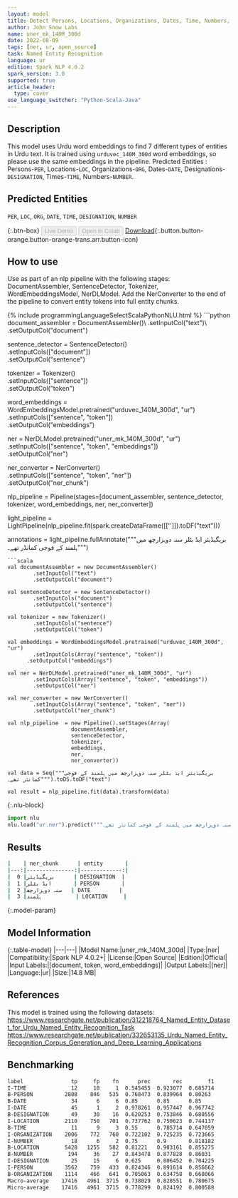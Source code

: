 ```yaml
---
layout: model
title: Detect Persons, Locations, Organizations, Dates, Time, Numbers, and Designation Entities in Urdu (urduvec_140M_300d)
author: John Snow Labs
name: uner_mk_140M_300d
date: 2022-08-09
tags: [ner, ur, open_source]
task: Named Entity Recognition
language: ur
edition: Spark NLP 4.0.2
spark_version: 3.0
supported: true
article_header:
  type: cover
use_language_switcher: "Python-Scala-Java"
---
```


## Description

This model uses Urdu word embeddings to find 7 different types of entities in Urdu text. It is trained using `urduvec_140M_300d` word embeddings, so please use the same embeddings in the pipeline.
Predicted Entities : Persons-`PER`, Locations-`LOC`, Organizations-`ORG`, Dates-``DATE``, Designations-``DESIGNATION``, Times-``TIME``, Numbers-``NUMBER``.

## Predicted Entities

`PER`, `LOC`, `ORG`, `DATE`, `TIME`, `DESIGNATION`, `NUMBER`

{:.btn-box}
<button class="button button-orange" disabled>Live Demo</button>
<button class="button button-orange" disabled>Open in Colab</button>
[Download](https://s3.amazonaws.com/auxdata.johnsnowlabs.com/public/models/uner_mk_140M_300d_ur_4.0.2_3.0_1660035998466.zip){:.button.button-orange.button-orange-trans.arr.button-icon}

## How to use

Use as part of an nlp pipeline with the following stages: DocumentAssembler, SentenceDetector, Tokenizer, WordEmbeddingsModel, NerDLModel. Add the NerConverter to the end of the pipeline to convert entity tokens into full entity chunks.

<div class="tabs-box" markdown="1">
{% include programmingLanguageSelectScalaPythonNLU.html %}
```python
document_assembler = DocumentAssembler()\
    .setInputCol("text")\
    .setOutputCol("document")
        
sentence_detector = SentenceDetector()\
    .setInputCols(["document"])\
    .setOutputCol("sentence")

tokenizer = Tokenizer()\
    .setInputCols(["sentence"])\
    .setOutputCol("token")

word_embeddings = WordEmbeddingsModel.pretrained("urduvec_140M_300d", "ur") \
    .setInputCols(["sentence", "token"]) \
    .setOutputCol("embeddings")

ner = NerDLModel.pretrained("uner_mk_140M_300d", "ur") \
    .setInputCols(["sentence", "token", "embeddings"]) \
    .setOutputCol("ner")

ner_converter = NerConverter()\
    .setInputCols(["sentence", "token", "ner"])\
    .setOutputCol("ner_chunk")

nlp_pipeline = Pipeline(stages=[document_assembler, 
                                sentence_detector, 
                                tokenizer, 
                                word_embeddings, 
                                ner, 
                                ner_converter])

light_pipeline = LightPipeline(nlp_pipeline.fit(spark.createDataFrame([['']]).toDF("text")))

annotations = light_pipeline.fullAnnotate("""بریگیڈیئر ایڈ بٹلر سنہ دوہزارچھ میں ہلمند کے فوجی کمانڈر تھے۔""")
```
```scala
val documentAssembler = new DocumentAssembler()
		.setInputCol("text")
		.setOutputCol("document")

val sentenceDetector = new SentenceDetector()
		.setInputCols("document") 
		.setOutputCol("sentence")

val tokenizer = new Tokenizer()
		.setInputCols("sentence")
		.setOutputCol("token")
	
val embeddings = WordEmbeddingsModel.pretrained("urduvec_140M_300d", "ur")
		.setInputCols(Array("sentence", "token"))
	  .setOutputCol("embeddings")

val ner = NerDLModel.pretrained("uner_mk_140M_300d", "ur")
		.setInputCols(Array("sentence", "token", "embeddings"))
		.setOutputCol("ner")

val ner_converter = new NerConverter()
		.setInputCols(Array("sentence", "token", "ner"))
		.setOutputCol("ner_chunk")

val nlp_pipeline  = new Pipeline().setStages(Array(
					documentAssembler, 
					sentenceDetector, 
					tokenizer, 
					embeddings, 
					ner, 
					ner_converter))

val data = Seq("""بریگیڈیئر ایڈ بٹلر سنہ دوہزارچھ میں ہلمند کے فوجی کمانڈر تھے۔""").toDS.toDF("text")

val result = nlp_pipeline.fit(data).transform(data)
```

{:.nlu-block}
```python
import nlu
nlu.load("ur.ner").predict("""بریگیڈیئر ایڈ بٹلر سنہ دوہزارچھ میں ہلمند کے فوجی کمانڈر تھے۔""")
```
</div>

## Results

```bash
|    | ner_chunk      | entity       |
|---:|---------------:|-------------:|
|  0 |بریگیڈیئر      | DESIGNATION  |
|  1 |ایڈ بٹلر       | PERSON       |
|  2 |سنہ دوہزارچھ   | DATE         |
|  3 |ہلمند           | LOCATION     |
```

{:.model-param}
## Model Information

{:.table-model}
|---|---|
|Model Name:|uner_mk_140M_300d|
|Type:|ner|
|Compatibility:|Spark NLP 4.0.2+|
|License:|Open Source|
|Edition:|Official|
|Input Labels:|[document, token, word_embeddings]|
|Output Labels:|[ner]|
|Language:|ur|
|Size:|14.8 MB|

## References

This model is trained using the following datasets: 
https://www.researchgate.net/publication/312218764_Named_Entity_Dataset_for_Urdu_Named_Entity_Recognition_Task
https://www.researchgate.net/publication/332653135_Urdu_Named_Entity_Recognition_Corpus_Generation_and_Deep_Learning_Applications

## Benchmarking

```bash
label               tp     fp    fn      prec       rec        f1
I-TIME              12     10     1  0.545455  0.923077  0.685714
B-PERSON          2808    846   535  0.768473  0.839964  0.80263 
B-DATE              34      6     6  0.85      0.85      0.85    
I-DATE              45      1     2  0.978261  0.957447  0.967742
B-DESIGNATION       49     30    16  0.620253  0.753846  0.680556
I-LOCATION        2110    750   701  0.737762  0.750623  0.744137
B-TIME              11      9     3  0.55      0.785714  0.647059
I-ORGANIZATION    2006    772   760  0.722102  0.725235  0.723665
I-NUMBER            18      6     2  0.75      0.9       0.818182
B-LOCATION        5428   1255   582  0.81221   0.903161  0.855275
B-NUMBER           194     36    27  0.843478  0.877828  0.86031 
I-DESIGNATION       25     15     6  0.625     0.806452  0.704225
I-PERSON          3562    759   433  0.824346  0.891614  0.856662
B-ORGANIZATION    1114    466   641  0.705063  0.634758  0.668066
Macro-average    17416   4961  3715  0.738029  0.828551  0.780675
Micro-average    17416   4961  3715  0.778299  0.824192  0.800588
```